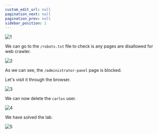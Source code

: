 ```yaml
---
custom_edit_url: null
pagination_next: null
pagination_prev: null
sidebar_position: 1
---
```


![1](https://github.com/Knign/Write-ups/assets/110326359/80152451-cf45-476e-8895-f5803997827b)

We can go to the `/robots.txt` file to check is any pages are disallowed for web crawler.

![2](https://github.com/Knign/Write-ups/assets/110326359/4076f691-c41e-4f9c-aee4-482ba4451ef9)

As we can see, the `/administrator-panel` page is blocked.

Let's visit it through the browser.

![3](https://github.com/Knign/Write-ups/assets/110326359/67d3a034-fd24-48bc-8e97-ebe064953a97)

We can now delete the `carlos` user.

![4](https://github.com/Knign/Write-ups/assets/110326359/6bf279a8-1361-43f0-9598-560e62897c97)

We have solved the lab.

![5](https://github.com/Knign/Write-ups/assets/110326359/f75ac553-ce55-4ddc-a793-dcdbc7d0cdbc)
